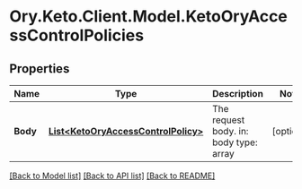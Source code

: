 # Ory.Keto.Client.Model.KetoOryAccessControlPolicies
## Properties

Name | Type | Description | Notes
------------ | ------------- | ------------- | -------------
**Body** | [**List&lt;KetoOryAccessControlPolicy&gt;**](KetoOryAccessControlPolicy.md) | The request body.  in: body type: array | [optional] 

[[Back to Model list]](../README.md#documentation-for-models) [[Back to API list]](../README.md#documentation-for-api-endpoints) [[Back to README]](../README.md)

